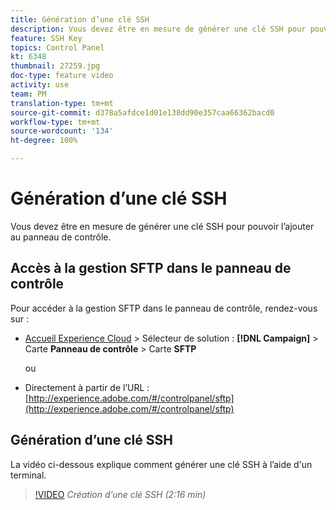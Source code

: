 ```yaml
---
title: Génération d’une clé SSH
description: Vous devez être en mesure de générer une clé SSH pour pouvoir l’ajouter au panneau de contrôle d’Adobe Campaign. La vidéo ci-dessous explique comment générer une clé SSH à l’aide d'un terminal.
feature: SSH Key
topics: Control Panel
kt: 6348
thumbnail: 27259.jpg
doc-type: feature video
activity: use
team: PM
translation-type: tm+mt
source-git-commit: d378a5afdce1d01e138dd90e357caa66362bacd0
workflow-type: tm+mt
source-wordcount: '134'
ht-degree: 100%

---
```



# Génération d’une clé SSH

Vous devez être en mesure de générer une clé SSH pour pouvoir l’ajouter au panneau de contrôle.

## Accès à la gestion SFTP dans le panneau de contrôle

Pour accéder à la gestion SFTP dans le panneau de contrôle, rendez-vous sur :

* [Accueil Experience Cloud](https://experience.adobe.com/#/home) > Sélecteur de solution : **[!DNL Campaign]** > Carte **Panneau de contrôle** > Carte **SFTP**

   ou
* Directement à partir de l’URL : [http://experience.adobe.com/#/controlpanel/sftp](http://experience.adobe.com/#/controlpanel/sftp)

## Génération d’une clé SSH

La vidéo ci-dessous explique comment générer une clé SSH à l’aide d&#39;un terminal.

>[!VIDEO](https://video.tv.adobe.com/v/27259?quality=12)
*Création d’une clé SSH (2:16 min)*